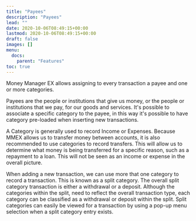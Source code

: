 ```yaml
---
title: "Payees"
description: "Payees"
lead: ""
date: 2020-10-06T08:49:15+00:00
lastmod: 2020-10-06T08:49:15+00:00
draft: false
images: []
menu:
  docs:
    parent: "Features"
toc: true
---
```


Money Manager EX allows assigning to every transaction a payee and one or more categories.

Payees are the people or institutions that give us money, or the people or institutions that we pay, for our goods and services. It's possible to associate a specific category to the payee, in this way it's possible to have category pre-loaded when inserting new transactions.

A Category is generally used to record Income or Expenses. Because MMEX allows us to transfer money between accounts, it is also recommended to use categories to record transfers. This will allow us to determine what money is being transferred for a specific reason, such as a repayment to a loan. This will not be seen as an income or expense in the overall picture.

When adding a new transaction, we can use more that one category to record a transaction. This is known as a split category. The overall split category transaction is either a withdrawal or a deposit. Although the categories within the split, need to reflect the overall transaction type, each category can be classified as a withdrawal or deposit within the split. Split categories can easily be viewed for a transaction by using a pop-up menu selection when a split category entry exists.